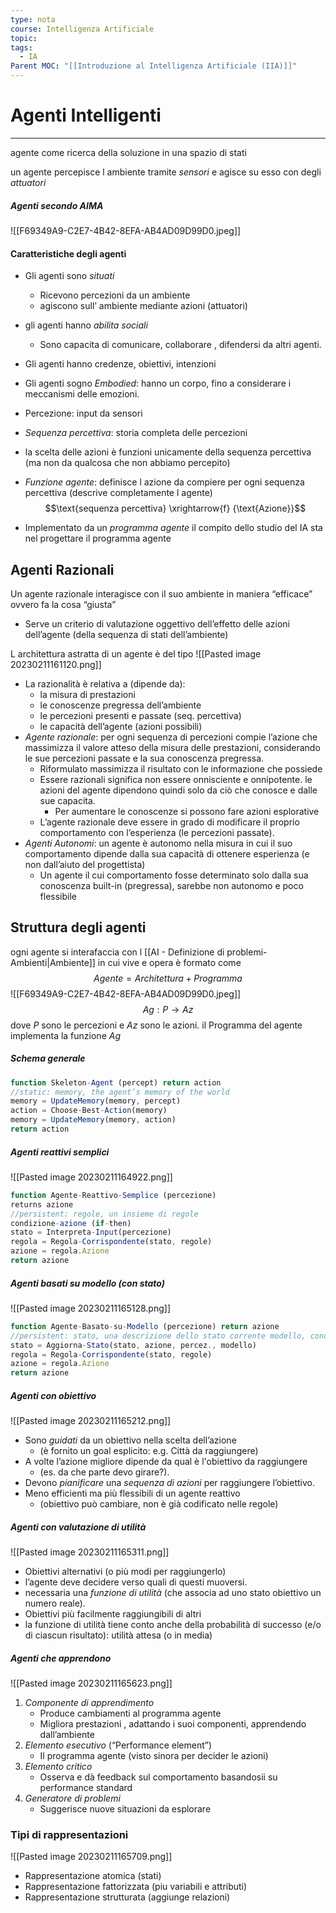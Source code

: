 ```yaml
---
type: nota
course: Intelligenza Artificiale
topic: 
tags:
  - IA
Parent MOC: "[[Introduzione al Intelligenza Artificiale (IIA)]]"
---
```


# Agenti Intelligenti
---
agente come ricerca della soluzione in una spazio di stati 

un agente percepisce l ambiente tramite _sensori_ e agisce su esso con degli _attuatori_
##### Agenti secondo AIMA
![[F69349A9-C2E7-4B42-8EFA-AB4AD09D99D0.jpeg]]
#### Caratteristiche  degli agenti 

- Gli agenti sono _situati_
	-  Ricevono percezioni da un ambiente
	- agiscono sull’ ambiente mediante azioni (attuatori)
- gli agenti hanno _abilita sociali_
	- Sono capacita di comunicare, collaborare , difendersi da altri agenti.
- Gli agenti hanno credenze, obiettivi, intenzioni 
- Gli agenti sogno _Embodied_: hanno un corpo, fino a considerare i meccanismi delle emozioni.


- Percezione: input da sensori 
- _Sequenza percettiva_: storia completa delle percezioni 
- la scelta delle azioni è funzioni unicamente della sequenza percettiva (ma non da qualcosa che non abbiamo percepito)
- _Funzione agente_: definisce l azione da compiere per ogni sequenza percettiva (descrive completamente l agente)
$$\text{sequenza percettiva}  \xrightarrow{f}   {\text{Azione}}$$
- Implementato da un _programma agente_
 il compito dello studio del IA sta nel progettare il programma agente
 

## Agenti Razionali 
Un agente razionale interagisce con il suo ambiente in maniera “efficace” ovvero fa la cosa “giusta”
-  Serve un criterio di valutazione oggettivo dell’effetto delle azioni dell’agente (della sequenza di stati dell’ambiente)

L architettura astratta di un agente è del tipo
![[Pasted image 20230211161120.png]]



- La razionalità è relativa a (dipende da): 
	-  la misura di prestazioni
	-  le conoscenze pregressa dell’ambiente 
	-  le percezioni presenti e passate (seq. percettiva) 
	-  le capacità dell’agente (azioni possibili) 
- _Agente razionale_: per ogni sequenza di percezioni compie l’azione che massimizza il valore atteso della misura delle prestazioni, considerando le sue percezioni passate e la sua conoscenza pregressa.
	- Riformulato massimizza il risultato con le informazione che possiede
	- Essere razionali significa non essere onnisciente e onnipotente. le azioni del  agente dipendono quindi solo da ciò che conosce e dalle sue capacita.
		- Per aumentare le conoscenze si possono fare azioni esplorative
	- L’agente razionale deve essere in grado di modificare il proprio comportamento con l’esperienza (le percezioni passate).
- _Agenti Autonomi_: un agente è autonomo nella misura in cui il suo comportamento dipende dalla sua capacità di ottenere esperienza (e non dall’aiuto del progettista)
	- Un agente il cui comportamento fosse determinato solo dalla sua conoscenza built-in (pregressa), sarebbe non autonomo e poco flessibile

## Struttura degli agenti
ogni agente si interafaccia con l [[AI - Definizione di problemi-Ambienti|Ambiente]] in cui vive e opera
è formato come
$$Agente = Architettura + Programma$$
![[F69349A9-C2E7-4B42-8EFA-AB4AD09D99D0.jpeg]]
$$Ag: P \rightarrow Az$$
dove $P$ sono le percezioni e $Az$ sono le azioni. il Programma del agente implementa la funzione $Ag$

##### Schema generale
```js
function Skeleton-Agent (percept) return action
//static: memory, the agent’s memory of the world 
memory = UpdateMemory(memory, percept)
action = Choose-Best-Action(memory) 
memory = UpdateMemory(memory, action) 
return action
```

##### Agenti reattivi semplici
![[Pasted image 20230211164922.png]]
```js
function Agente-Reattivo-Semplice (percezione)
returns azione
//persistent: regole, un insieme di regole 
condizione-azione (if-then) 
stato = Interpreta-Input(percezione) 
regola = Regola-Corrispondente(stato, regole) 
azione = regola.Azione 
return azione
```
##### Agenti basati su modello (con stato)
![[Pasted image 20230211165128.png]]
```js
function Agente-Basato-su-Modello (percezione) return azione
//persistent: stato, una descrizione dello stato corrente modello, conoscenza del mondo regole, un insieme di regole condizione-azione azione, l’azione più recente
stato = Aggiorna-Stato(stato, azione, percez., modello) 
regola = Regola-Corrispondente(stato, regole)
azione = regola.Azione
return azione
```
##### Agenti con obiettivo
![[Pasted image 20230211165212.png]]
- Sono _guidati_ da un obiettivo nella scelta dell’azione 
	- (è fornito un goal esplicito: e.g. Città da raggiungere) 
-  A volte l’azione migliore dipende da qual è l'obiettivo da raggiungere 
	- (es. da che parte devo girare?). 
-  Devono _pianificare_ una _sequenza di azioni_ per raggiungere l’obiettivo. 
-  Meno efficienti ma più flessibili di un agente reattivo
	-  (obiettivo può cambiare, non è già codificato nelle regole) 
##### Agenti con valutazione di utilità
![[Pasted image 20230211165311.png]]
- Obiettivi alternativi (o più modi per raggiungerlo) 
-  l’agente deve decidere verso quali di questi muoversi. 
-  necessaria una _funzione di utilità_ (che associa ad uno stato obiettivo un numero reale). 
-  Obiettivi più facilmente raggiungibili di altri 
- la funzione di utilità tiene conto anche della probabilità di successo (e/o di ciascun risultato): utilità attesa (o in media)

##### Agenti che apprendono
![[Pasted image 20230211165623.png]]
1. _Componente di apprendimento_ 
	- Produce cambiamenti al programma agente 
	- Migliora prestazioni , adattando i suoi componenti, apprendendo dall’ambiente
2.  _Elemento esecutivo_ (“Performance element”) 
	- Il programma agente (visto sinora per decider le azioni) 
3.  _Elemento critico_ 
	- Osserva e dà feedback sul comportamento basandosii su performance standard
4.  _Generatore di problemi_ 
	- Suggerisce nuove situazioni da esplorare


### Tipi di rappresentazioni
![[Pasted image 20230211165709.png]]
- Rappresentazione atomica (stati) 
- Rappresentazione fattorizzata (piu variabili e attributi) 
- Rappresentazione strutturata (aggiunge relazioni)